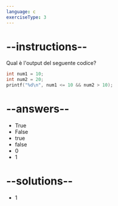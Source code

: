 ```yaml
---
language: c
exerciseType: 3
---
```


# --instructions--

Qual è l'output del seguente codice?
```c
int num1 = 10;
int num2 = 20;
printf("%d\n", num1 <= 10 && num2 > 10);
```

# --answers--

- True
- False
- true
- false
- 0
- 1

# --solutions--

- 1
